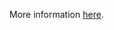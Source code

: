 More information [here](https://docs.bridgecrew.io/docs/ensure-azure-built-in-logging-for-azure-function-app-is-enabled).
